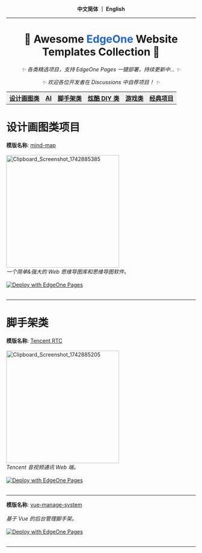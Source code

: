 <div align="center">
  <strong>中文简体 ｜ <a>English</a></strong>
</div>
<hr/>

<h1 align="center">📢 Awesome <span style="color: #1c66e5">EdgeOne</span> Website Templates Collection 📢</h1>
<p align="center"><i>✨ 各类精选项目，支持 EdgeOne Pages 一键部署，持续更新中... ✨</i></p>
<p align="center"><i>✨ 欢迎各位开发者在 Discussions 中自荐项目！ ✨</i></p>

<div align="center">
  <table>
    <tr bgcolor="#f0f0f0">
      <th><a href="#design">设计画图类</a></th>
      <th><a href="#ai">AI</a></th>
      <th><a href="#system">脚手架类</a></th>
      <th><a href="#diy">炫酷 DIY 类</a></th>
      <th><a href="#game">游戏类</a></th>
      <th><a href="#common">经典项目</a></th
    </tr>
  </table>
</div>

<div>
  <h1 id='design'>设计画图类项目</h1>
  <div>
    <strong>模版名称</strong>: <a href="https://github.com/wanglin2/mind-map">mind-map</a><div> <br/>
    <img width="300" alt="Clipboard_Screenshot_1742885385" src="https://github.com/user-attachments/assets/0ce52b56-2158-4de0-a4ac-cf98e9c92931" />
    <div><em>一个简单&强大的 Web 思维导图库和思维导图软件。</em><div> <br/>
    <div>
      <a href="https://edgeone.ai/products/pages" target="_blank"><img 
src="https://camo.githubusercontent.com/6a94a67f6a020d5810ef905549fc5255bf99ccd09f17881b6855b332b579a364/68747470733a2f2f63646e7374617469632e74656e63656e7463732e636f6d2f656467656f6e652f70616765732f6465706c6f792e737667" 
      alt="Deploy with EdgeOne Pages" data-canonical-src="https://cdnstatic.tencentcs.com/edgeone/pages/deploy.svg" style="max-width: 100%;"></a>
    <div> <br/>
  </div>
  <hr/>
</div>

<div>
    <h1 id='system'>脚手架类</h1>
    <div>
      <strong>模版名称</strong>: <a href="https://github.com/Tencent-RTC/TUIRoomKit">Tencent RTC</a><div> <br/>
      <img width="300" alt="Clipboard_Screenshot_1742885205" src="https://github.com/user-attachments/assets/eeb3560a-5e3e-4c40-87b5-03bbe7851799" />
      <div><em>Tencent 音视频通讯 Web 端。</em><div> <br/>
      <div>
        <a href="https://edgeone.ai/products/pages" target="_blank"><img 
    src="https://camo.githubusercontent.com/6a94a67f6a020d5810ef905549fc5255bf99ccd09f17881b6855b332b579a364/68747470733a2f2f63646e7374617469632e74656e63656e7463732e636f6d2f656467656f6e652f70616765732f6465706c6f792e737667" 
        alt="Deploy with EdgeOne Pages" data-canonical-src="https://cdnstatic.tencentcs.com/edgeone/pages/deploy.svg" style="max-width: 100%;"></a>
      <div> <br/>
    </div>
    <hr/>
    <div>
      <strong>模版名称</strong>: <a href="https://github.com/lin-xin/vue-manage-system">vue-manage-system</a><div> <br/>
      <div><em>基于 Vue 的后台管理脚手架。</em><div> <br/>
      <div>
        <a href="https://edgeone.ai/products/pages" target="_blank"><img
    src="https://camo.githubusercontent.com/6a94a67f6a020d5810ef905549fc5255bf99ccd09f17881b6855b332b579a364/68747470733a2f2f63646e7374617469632e74656e63656e7463732e636f6d2f656467656f6e652f70616765732f6465706c6f792e737667"
        alt="Deploy with EdgeOne Pages" data-canonical-src="https://cdnstatic.tencentcs.com/edgeone/pages/deploy.svg" style="max-width: 100%;"></a>
      <div> <br/>
    </div>
    <hr/>
</div>
